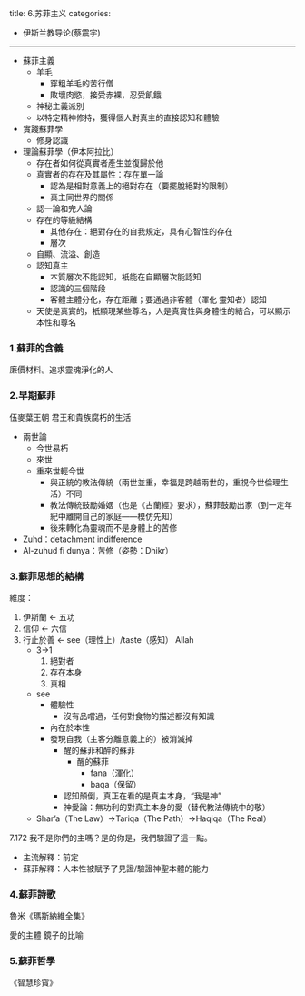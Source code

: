 title: 6.苏菲主义
categories:
  - 伊斯兰教导论(蔡震宇)
---
- 蘇菲主義
	- 羊毛
		- 穿粗羊毛的苦行僧
		- 敗壞肉慾，接受赤裸，忍受飢餓
	- 神秘主義派別
	- 以特定精神修持，獲得個人對真主的直接認知和體驗
- 實踐蘇菲學
	- 修身認識
- 理論蘇菲學（伊本阿拉比）
	- 存在者如何從真實者產生並復歸於他
	- 真實者的存在及其屬性：存在單一論
		- 認為是相對意義上的絕對存在（要擺脫絕對的限制）
		- 真主同世界的關係
	- 認一論和完人論
	- 存在的等級結構
		- 其他存在：絕對存在的自我規定，具有心智性的存在
		- 層次
	- 自顯、流溢、創造
	- 認知真主
		- 本質層次不能認知，衹能在自顯層次能認知
		- 認識的三個階段
		- 客體主體分化，存在距離；要通過非客體（渾化 靈知者）認知
	- 天使是真實的，衹顯現某些尊名，人是真實性與身體性的結合，可以顯示本性和尊名

### 1.蘇菲的含義

廉價材料。追求靈魂淨化的人

### 2.早期蘇菲

伍麥葉王朝 君王和貴族腐朽的生活

- 兩世論
	- 今世易朽
	- 來世
	- 重來世輕今世
		- 與正統的教法傳統（兩世並重，幸福是跨越兩世的，重視今世倫理生活）不同
		- 教法傳統鼓勵婚姻（也是《古蘭經》要求），蘇菲鼓勵出家（到一定年紀中離開自己的家庭——模仿先知）
		- 後來轉化為靈魂而不是身體上的苦修
- Zuhd：detachment indifference
- Al-zuhud fi dunya：苦修（姿勢：Dhikr）

### 3.蘇菲思想的結構

維度：

1. 伊斯蘭 ← 五功
2. 信仰 ← 六信
3. 行止於善 ← see（理性上）/taste（感知） Allah
	- 3→1
		1. 絕對者
		2. 存在本身
		3. 真相
	- see
		- 體驗性
			- 沒有品嚐過，任何對食物的描述都沒有知識
		- 內在於本性
		- 發現自我（主客分離意義上的）被消滅掉
			- 醒的蘇菲和醉的蘇菲
				- 醒的蘇菲
					- fana（渾化）
					- baqa（保留）
			- 認知顛倒，真正在看的是真主本身，“我是神”
			- 神愛論：無功利的對真主本身的愛（替代教法傳統中的敬）
	- Shar’a（The Law）→Tariqa（The Path）→Haqiqa（The Real）

7.172 我不是你們的主嗎？是的你是，我們驗證了這一點。

- 主流解釋：前定
- 蘇菲解釋：人本性被賦予了見證/驗證神聖本體的能力

### 4.蘇菲詩歌

魯米《瑪斯納維全集》

愛的主體 鏡子的比喻

### 5.蘇菲哲學

《智慧珍寶》